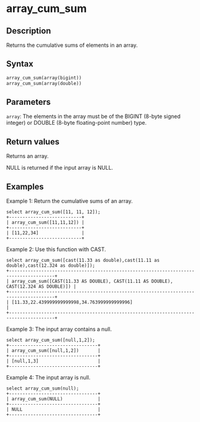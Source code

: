 ---
---

# array_cum_sum

## Description

Returns the cumulative sums of elements in an array.

## Syntax

```Haskell
array_cum_sum(array(bigint))
array_cum_sum(array(double))
```

## Parameters

`array`: The elements in the array must be of the BIGINT (8-byte signed integer) or DOUBLE (8-byte floating-point number) type.

## Return values

Returns an array.

NULL is returned if the input array is NULL.

## Examples

Example 1: Return the cumulative sums of an array.

```Plain
select array_cum_sum([11, 11, 12]);
+---------------------------+
| array_cum_sum([11,11,12]) |
+---------------------------+
| [11,22,34]                |
+---------------------------+
```

Example 2: Use this function with CAST.

```Plain
select array_cum_sum([cast(11.33 as double),cast(11.11 as double),cast(12.324 as double)]);
+---------------------------------------------------------------------------------------+
| array_cum_sum([CAST(11.33 AS DOUBLE), CAST(11.11 AS DOUBLE), CAST(12.324 AS DOUBLE)]) |
+---------------------------------------------------------------------------------------+
| [11.33,22.439999999999998,34.763999999999996]                                         |
+---------------------------------------------------------------------------------------+
```

Example 3: The input array contains a null.

```Plain
select array_cum_sum([null,1,2]);
+---------------------------------+
| array_cum_sum([null,1,2])       |
+---------------------------------+
| [null,1,3]                      |
+---------------------------------+
```

Example 4: The input array is null.

```Plain
select array_cum_sum(null);
+---------------------------------+
| array_cum_sum(NULL)             |
+---------------------------------+
| NULL                            |
+---------------------------------+
```

